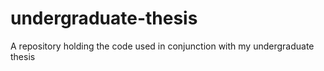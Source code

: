 # undergraduate-thesis
 A repository holding the code used in conjunction with my undergraduate thesis
